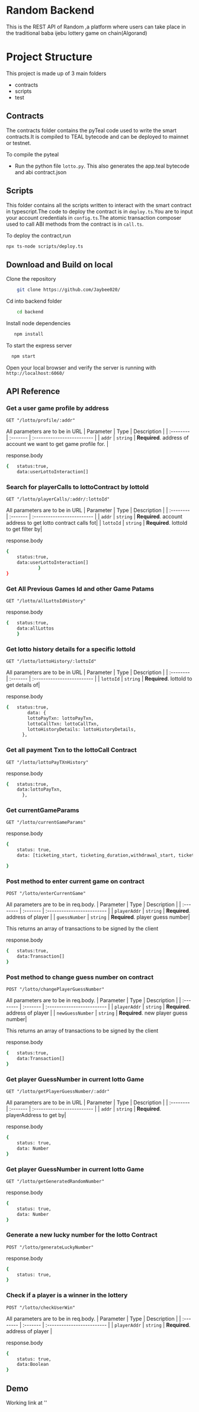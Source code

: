 # Random Backend

This is the REST API of Random ,a platform where users can take place in the traditional baba ijebu lottery game on chain(Algorand)

# Project Structure

This project is made up of 3 main folders

- contracts
- scripts
- test

## Contracts

The contracts folder contains the pyTeal code used to write the smart contracts.It is compiled to TEAL bytecode and can be deployed to mainnet or testnet.

To compile the pyteal

- Run the python file `lotto.py`. This also generates the app.teal bytecode and abi contract.json

## Scripts

This folder contains all the scripts written to interact with the smart contract in typescript.The code to deploy the contract is in `deploy.ts`.You are to input your account credentials in `config.ts`.The atomic transaction composer used to call ABI methods from the contract is in `call.ts`.

To deploy the contract,run

```bash
npx ts-node scripts/deploy.ts
```

## Download and Build on local

Clone the repository

```bash
    git clone https://github.com/Jaybee020/
```

Cd into backend folder

```bash
    cd backend
```

Install node dependencies

```bash
   npm install
```

To start the express server

```bash
  npm start
```

Open your local browser and verify the server is running with `http://localhost:6060/`

## API Reference

### Get a user game profile by address

```http
GET "/lotto/profile/:addr"
```

All parameters are to be in URL
| Parameter | Type | Description |
| :-------- | :------- | :------------------------- |
| `addr` | `string` | **Required**. address of account we want to get game profile for. |

response.body

```bash
{   status:true,
    data:userLottoInteraction[]
```

### Search for playerCalls to lottoContract by lottoId

```http
GET "/lotto/playerCalls/:addr/:lottoId"
```

All parameters are to be in URL
| Parameter | Type | Description |
| :-------- | :------- | :------------------------- |
| `addr` | `string` | **Required**. account address to get lotto contract calls fot|
| `lottoId` | `string` | **Required**. lottoId to get filter by|

response.body

```bash
{
    status:true,
    data:userLottoInteraction[]
            }
}
```

### Get All Previous Games Id and other Game Patams

```http
GET "/lotto/allLottoIdHistory"
```

response.body

```bash
{   status:true,
    data:allLottos
    }
```

### Get lotto history details for a specific lottoId

```http
GET "/lotto/lottoHistory/:lottoId"
```

All parameters are to be in URL
| Parameter | Type | Description |
| :-------- | :------- | :------------------------- |
| `lottoId` | `string` | **Required**. lottoId to get details of|

response.body

```bash
{   status:true,
        data: {
        lottoPayTxn: lottoPayTxn,
        lottoCallTxn: lottoCallTxn,
        lottoHistoryDetails: lottoHistoryDetails,
      },
```

### Get all payment Txn to the lottoCall Contract

```http
GET "/lotto/lottoPayTXnHistory"
```

response.body

```bash
{   status:true,
    data:lottoPayTxn,
      },
```

### Get currentGameParams

```http
GET "/lotto/currentGameParams"
```

response.body

```bash
{
    status: true,
    data: [ticketing_start, ticketing_duration,withdrawal_start, ticket_fee, lucky_number, players_ticket_bought, players_ticket_checked, total_game_played],

}
```

### Post method to enter current game on contract

```http
POST "/lotto/enterCurrentGame"
```

All parameters are to be in req.body.
| Parameter | Type | Description |
| :-------- | :------- | :------------------------- |
| `playerAddr` | `string` | **Required**. address of player |
| `guessNumber` | `string` | **Required**. player guess number|

This returns an array of transactions to be signed by the client

response.body

```bash
{   status:true,
    data:Transaction[]
}
```

### Post method to change guess number on contract

```http
POST "/lotto/changePlayerGuessNumber"
```

All parameters are to be in req.body.
| Parameter | Type | Description |
| :-------- | :------- | :------------------------- |
| `playerAddr` | `string` | **Required**. address of player |
| `newGuessNumber` | `string` | **Required**. new player guess number|

This returns an array of transactions to be signed by the client

response.body

```bash
{   status:true,
    data:Transaction[]
}
```

### Get player GuessNumber in current lotto Game

```http
GET "/lotto/getPlayerGuessNumber/:addr"
```

All parameters are to be in URL
| Parameter | Type | Description |
| :-------- | :------- | :------------------------- |
| `addr` | `string` | **Required**. playerAddress to get by|

response.body

```bash
{
    status: true,
    data: Number
}
```

### Get player GuessNumber in current lotto Game

```http
GET "/lotto/getGeneratedRandomNumber"
```

response.body

```bash
{
    status: true,
    data: Number
}
```

### Generate a new lucky number for the lotto Contract

```http
POST "/lotto/generateLuckyNumber"
```

response.body

```bash
{
    status: true,
}
```

### Check if a player is a winner in the lottery

```http
POST "/lotto/checkUserWin"
```

All parameters are to be in req.body.
| Parameter | Type | Description |
| :-------- | :------- | :------------------------- |
| `playerAddr` | `string` | **Required**. address of player |

response.body

```bash
{
    status: true,
    data:Boolean
}
```

## Demo

Working link at ''

